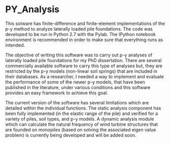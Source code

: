 # PY_Analysis
This sotware has finite-difference and finite-element implementations of the p-y method to analyze laterally loaded pile foundations. The code was developed to be run in Python 2.7 with the Pylab. The IPython notebook environment is recommended in order to make sure that everything runs as intended.

The objective of writing this software was to carry out p-y analyses of laterally loaded pile foundations for my PhD dissertation. There are several commercially available software to carry this type of analyses but, they are restricted by the p-y models (non-linear soil springs) that are included in their databases. As a researcher, I needed a way to implement and evaluate the performance of some of the newer p-y models, that have been published in the literature, under various conditions and this software provides an easy framework to achieve this goal.

The current version of the software has several limitations which are detailed within the individual functions. The static analysis component has been fully implemented (in the elastic range of the pile) and verified for a variety of piles, soil types, and p-y models. A dynamic analysis module which can calculate the natural frequency of wind turbine structures that are founded on monopiles (based on solving the associated eigen value problem) is currently being developed and will be added soon.
